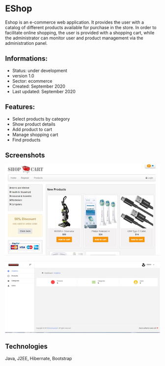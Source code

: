 # EShop

Eshop is an e-commerce web application. It provides the user with a catalog of different products available for purchase in the store. In order to facilitate online shopping, the user is provided with a shopping cart, while the administrator can monitor user and product management via the administration panel.

## Informations:
- Status: under development
- version 1.0
- Sector: ecommerce
- Created: September 2020
- Last updated: September 2020

  
## Features:
- Select products by category
- Show product details
- Add product to cart
- Manage shopping cart
- Find products
 

## Screenshots
<p align="center">
  
  ![enter image description here](ecommerce.JPG)
  
![enter image description here](admin_ecommerce.JPG)
</p>



## Technologies

Java, J2EE, Hibernate, Bootstrap
